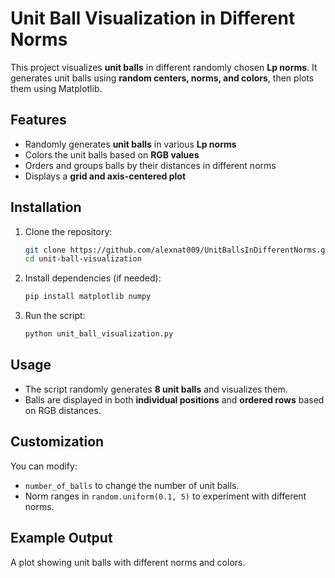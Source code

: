 # **Unit Ball Visualization in Different Norms**  

This project visualizes **unit balls** in different randomly chosen **Lp norms**. It generates unit balls using **random centers, norms, and colors**, then plots them using Matplotlib.

## **Features**  
- Randomly generates **unit balls** in various **Lp norms**  
- Colors the unit balls based on **RGB values**  
- Orders and groups balls by their distances in different norms  
- Displays a **grid and axis-centered plot**  

## **Installation**  

1. Clone the repository:  
   ```bash
   git clone https://github.com/alexnat009/UnitBallsInDifferentNorms.git
   cd unit-ball-visualization
   ```

2. Install dependencies (if needed):  
   ```bash
   pip install matplotlib numpy
   ```

3. Run the script:  
   ```bash
   python unit_ball_visualization.py
   ```

## **Usage**  
- The script randomly generates **8 unit balls** and visualizes them.  
- Balls are displayed in both **individual positions** and **ordered rows** based on RGB distances.  

## **Customization**  
You can modify:  
- `number_of_balls` to change the number of unit balls.  
- Norm ranges in `random.uniform(0.1, 5)` to experiment with different norms.  

## **Example Output**  
A plot showing unit balls with different norms and colors.
